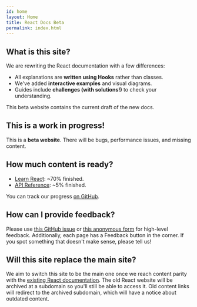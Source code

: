 ```yaml
---
id: home
layout: Home
title: React Docs Beta
permalink: index.html
---
```


<HomepageHero />

## What is this site?

We are rewriting the React documentation with a few differences:

- All explanations are **written using Hooks** rather than classes.
- We've added **interactive examples** and visual diagrams.
- Guides include **challenges (with solutions!)** to check your understanding.

This beta website contains the current draft of the new docs.

## This is a work in progress!

This is a **beta website**. There will be bugs, performance issues, and missing content.

## How much content is ready?

- [Learn React](/learn): ~70% finished.
- [API Reference](/reference): ~5% finished.

You can track our progress [on GitHub](https://github.com/reactjs/reactjs.org/issues/3308).

## How can I provide feedback?

Please use [this GitHub issue](https://github.com/reactjs/reactjs.org/issues/3308) or [this anonymous form](https://www.surveymonkey.co.uk/r/Y6GH986) for high-level feedback. Additionally, each page has a Feedback button in the corner. If you spot something that doesn't make sense, please tell us!

## Will this site replace the main site?

We aim to switch this site to be the main one once we reach content parity with the [existing React documentation](https://reactjs.org/). The old React website will be archived at a subdomain so you'll still be able to access it. Old content links will redirect to the archived subdomain, which will have a notice about outdated content.
